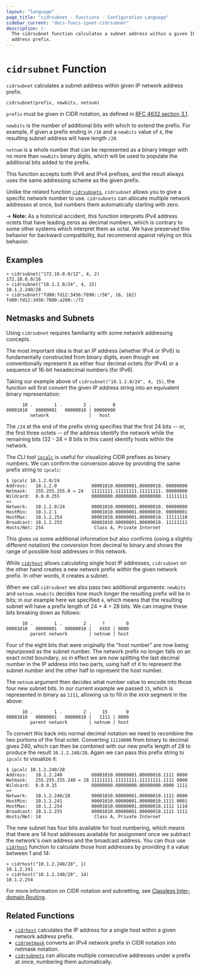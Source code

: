 ```yaml
---
layout: "language"
page_title: "cidrsubnet - Functions - Configuration Language"
sidebar_current: "docs-funcs-ipnet-cidrsubnet"
description: |-
  The cidrsubnet function calculates a subnet address within a given IP network
  address prefix.
---
```


# `cidrsubnet` Function

`cidrsubnet` calculates a subnet address within given IP network address prefix.

```hcl
cidrsubnet(prefix, newbits, netnum)
```

`prefix` must be given in CIDR notation, as defined in
[RFC 4632 section 3.1](https://tools.ietf.org/html/rfc4632#section-3.1).

`newbits` is the number of additional bits with which to extend the prefix.
For example, if given a prefix ending in `/16` and a `newbits` value of
`4`, the resulting subnet address will have length `/20`.

`netnum` is a whole number that can be represented as a binary integer with
no more than `newbits` binary digits, which will be used to populate the
additional bits added to the prefix.

This function accepts both IPv6 and IPv4 prefixes, and the result always uses
the same addressing scheme as the given prefix.

Unlike the related function [`cidrsubnets`](./cidrsubnets.html), `cidrsubnet`
allows you to give a specific network number to use. `cidrsubnets` can allocate
multiple network addresses at once, but numbers them automatically starting
with zero.

-> **Note:** As a historical accident, this function interprets IPv4 address
octets that have leading zeros as decimal numbers, which is contrary to some
other systems which interpret them as octal. We have preserved this behavior
for backward compatibility, but recommend against relying on this behavior.

## Examples

```
> cidrsubnet("172.16.0.0/12", 4, 2)
172.18.0.0/16
> cidrsubnet("10.1.2.0/24", 4, 15)
10.1.2.240/28
> cidrsubnet("fd00:fd12:3456:7890::/56", 16, 162)
fd00:fd12:3456:7800:a200::/72
```

## Netmasks and Subnets

Using `cidrsubnet` requires familiarity with some network addressing concepts.

The most important idea is that an IP address (whether IPv4 or IPv6) is
fundamentally constructed from binary digits, even though we conventionally
represent it as either four decimal octets (for IPv4) or a sequence of 16-bit
hexadecimal numbers (for IPv6).

Taking our example above of `cidrsubnet("10.1.2.0/24", 4, 15)`, the function
will first convert the given IP address string into an equivalent binary
representation:

```
      10 .        1 .        2 .        0
00001010   00000001   00000010 | 00000000
         network               |   host
```

The `/24` at the end of the prefix string specifies that the first 24
bits -- or, the first three octets -- of the address identify the network
while the remaining bits (32 - 24 = 8 bits in this case) identify hosts
within the network.

The CLI tool [`ipcalc`](https://gitlab.com/ipcalc/ipcalc) is useful for
visualizing CIDR prefixes as binary numbers. We can confirm the conversion
above by providing the same prefix string to `ipcalc`:

```
$ ipcalc 10.1.2.0/24
Address:   10.1.2.0             00001010.00000001.00000010. 00000000
Netmask:   255.255.255.0 = 24   11111111.11111111.11111111. 00000000
Wildcard:  0.0.0.255            00000000.00000000.00000000. 11111111
=>
Network:   10.1.2.0/24          00001010.00000001.00000010. 00000000
HostMin:   10.1.2.1             00001010.00000001.00000010. 00000001
HostMax:   10.1.2.254           00001010.00000001.00000010. 11111110
Broadcast: 10.1.2.255           00001010.00000001.00000010. 11111111
Hosts/Net: 254                   Class A, Private Internet
```

This gives us some additional information but also confirms (using a slightly
different notation) the conversion from decimal to binary and shows the range
of possible host addresses in this network.

While [`cidrhost`](./cidrhost.html) allows calculating single host IP addresses,
`cidrsubnet` on the other hand creates a new network prefix _within_ the given
network prefix. In other words, it creates a subnet.

When we call `cidrsubnet` we also pass two additional arguments: `newbits` and
`netnum`. `newbits` decides how much longer the resulting prefix will be in
bits; in our example here we specified `4`, which means that the resulting
subnet will have a prefix length of 24 + 4 = 28 bits. We can imagine these
bits breaking down as follows:

```
      10 .        1 .        2 .    ?        0
00001010   00000001   00000010 |   XXXX | 0000
         parent network        | netnum | host
```

Four of the eight bits that were originally the "host number" are now being
repurposed as the subnet number. The network prefix no longer falls on an
exact octet boundary, so in effect we are now splitting the last decimal number
in the IP address into two parts, using half of it to represent the subnet
number and the other half to represent the host number.

The `netnum` argument then decides what number value to encode into those
four new subnet bits. In our current example we passed `15`, which is
represented in binary as `1111`, allowing us to fill in the `XXXX` segment
in the above:

```
      10 .        1 .        2 .    15       0
00001010   00000001   00000010 |   1111 | 0000
         parent network        | netnum | host
```

To convert this back into normal decimal notation we need to recombine the
two portions of the final octet. Converting `11110000` from binary to decimal
gives 240, which can then be combined with our new prefix length of 28 to
produce the result `10.1.2.240/28`. Again we can pass this prefix string to
`ipcalc` to visualize it:

```
$ ipcalc 10.1.2.240/28
Address:   10.1.2.240           00001010.00000001.00000010.1111 0000
Netmask:   255.255.255.240 = 28 11111111.11111111.11111111.1111 0000
Wildcard:  0.0.0.15             00000000.00000000.00000000.0000 1111
=>
Network:   10.1.2.240/28        00001010.00000001.00000010.1111 0000
HostMin:   10.1.2.241           00001010.00000001.00000010.1111 0001
HostMax:   10.1.2.254           00001010.00000001.00000010.1111 1110
Broadcast: 10.1.2.255           00001010.00000001.00000010.1111 1111
Hosts/Net: 14                    Class A, Private Internet
```

The new subnet has four bits available for host numbering, which means
that there are 14 host addresses available for assignment once we subtract
the network's own address and the broadcast address. You can thus use
[`cidrhost`](./cidrhost.html) function to calculate those host addresses by
providing it a value between 1 and 14:

```
> cidrhost("10.1.2.240/28", 1)
10.1.2.241
> cidrhost("10.1.2.240/28", 14)
10.1.2.254
```

For more information on CIDR notation and subnetting, see
[Classless Inter-domain Routing](https://en.wikipedia.org/wiki/Classless_Inter-Domain_Routing).

## Related Functions

* [`cidrhost`](./cidrhost.html) calculates the IP address for a single host
  within a given network address prefix.
* [`cidrnetmask`](./cidrnetmask.html) converts an IPv4 network prefix in CIDR
  notation into netmask notation.
* [`cidrsubnets`](./cidrsubnets.html) can allocate multiple consecutive
  addresses under a prefix at once, numbering them automatically.
